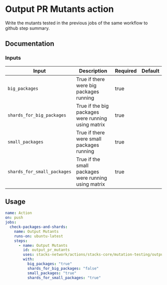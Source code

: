 # Output PR Mutants action

Write the mutants tested in the previous jobs of the same workflow to github step summary.

## Documentation

### Inputs

| Input | Description | Required | Default |
| ------------------------------- | ----------------------------------------------------- | ------------------------- | ------------------------- |
| `big_packages` | True if there were big packages running | true |  |
| `shards_for_big_packages` | True if the big packages were running using matrix | true |  |
| `small_packages` | True if there were small packages running | true |  |
| `shards_for_small_packages` | True if the small packages were running using matrix | true |  |

## Usage

```yaml
name: Action
on: push
jobs:
  check-packages-and-shards:
    name: Output Mutants
    runs-on: ubuntu-latest
    steps:
      - name: Output Mutants
        id: output_pr_mutants
        uses: stacks-network/actions/stacks-core/mutation-testing/output-pr-mutants@main
        with:
          big_packages: "true"
          shards_for_big_packages: "false"
          small_packages: "true"
          shards_for_small_packages: "true"
```
